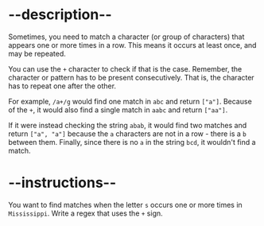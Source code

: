 
# --description--

Sometimes, you need to match a character (or group of characters) that appears one or more times in a row. This means it occurs at least once, and may be repeated.

You can use the `+` character to check if that is the case. Remember, the character or pattern has to be present consecutively. That is, the character has to repeat one after the other.

For example, `/a+/g` would find one match in `abc` and return `["a"]`. Because of the `+`, it would also find a single match in `aabc` and return `["aa"]`.

If it were instead checking the string `abab`, it would find two matches and return `["a", "a"]` because the `a` characters are not in a row - there is a `b` between them. Finally, since there is no `a` in the string `bcd`, it wouldn't find a match.

# --instructions--

You want to find matches when the letter `s` occurs one or more times in `Mississippi`. Write a regex that uses the `+` sign.

